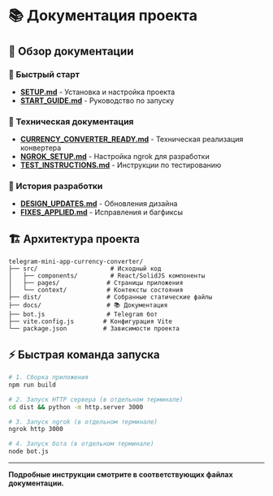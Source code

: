 # 📚 Документация проекта

## 📖 Обзор документации

### 🚀 Быстрый старт
- [**SETUP.md**](./SETUP.md) - Установка и настройка проекта
- [**START_GUIDE.md**](./START_GUIDE.md) - Руководство по запуску

### 🔧 Техническая документация  
- [**CURRENCY_CONVERTER_READY.md**](./CURRENCY_CONVERTER_READY.md) - Техническая реализация конвертера
- [**NGROK_SETUP.md**](./NGROK_SETUP.md) - Настройка ngrok для разработки
- [**TEST_INSTRUCTIONS.md**](./TEST_INSTRUCTIONS.md) - Инструкции по тестированию

### 📝 История разработки
- [**DESIGN_UPDATES.md**](./DESIGN_UPDATES.md) - Обновления дизайна
- [**FIXES_APPLIED.md**](./FIXES_APPLIED.md) - Исправления и багфиксы

## 🏗️ Архитектура проекта

```
telegram-mini-app-currency-converter/
├── src/                    # Исходный код
│   ├── components/         # React/SolidJS компоненты
│   ├── pages/             # Страницы приложения  
│   └── context/           # Контексты состояния
├── dist/                  # Собранные статические файлы
├── docs/                  # 📚 Документация
├── bot.js                 # Telegram бот
├── vite.config.js        # Конфигурация Vite
└── package.json          # Зависимости проекта
```

## ⚡ Быстрая команда запуска

```bash
# 1. Сборка приложения
npm run build

# 2. Запуск HTTP сервера (в отдельном терминале)
cd dist && python -m http.server 3000

# 3. Запуск ngrok (в отдельном терминале)  
ngrok http 3000

# 4. Запуск бота (в отдельном терминале)
node bot.js
```

---

**Подробные инструкции смотрите в соответствующих файлах документации.**